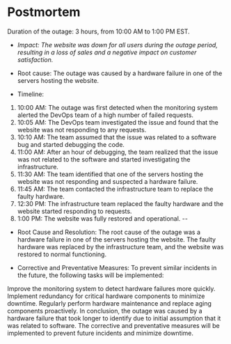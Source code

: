 # Postmortem
Duration of the outage: 3 hours, from 10:00 AM to 1:00 PM EST.
- *Impact: The  website was down for all users during the outage period, resulting in a loss of sales and a negative impact on customer satisfaction.*

- Root cause: The outage was caused by a hardware failure in one of the servers hosting the website.

 - Timeline:
 1. 10:00 AM: The outage was first detected when the monitoring system alerted the DevOps team of a high number of failed requests.
 2. 10:05 AM: The DevOps team investigated the issue and found that the website was not responding to any requests.
 3. 10:10 AM: The team assumed that the issue was related to a software bug and started debugging the code.
 4. 11:00 AM: After an hour of debugging, the team realized that the issue was not related to the software and started investigating the infrastructure.
 5. 11:30 AM: The team identified that one of the servers hosting the website was not responding and suspected a hardware failure.
 6. 11:45 AM: The team contacted the infrastructure team to replace the faulty hardware.
 7. 12:30 PM: The infrastructure team replaced the faulty hardware and the website started responding to requests.
 8. 1:00 PM: The website was fully restored and operational. --
- Root Cause and Resolution:
The root cause of the outage was a hardware failure in one of the servers hosting the website. The faulty hardware was replaced by the infrastructure team, and the website was restored to normal functioning.

- Corrective and Preventative Measures:
To prevent similar incidents in the future, the following tasks will be implemented:

Improve the monitoring system to detect hardware failures more quickly.
Implement redundancy for critical hardware components to minimize downtime.
Regularly perform hardware maintenance and replace aging components proactively.
In conclusion, the outage was caused by a hardware failure that took longer to identify due to initial assumption that it was related to software. The corrective and preventative measures will be implemented to prevent future incidents and minimize downtime.
